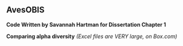 ## AvesOBIS
**Code Written by Savannah Hartman for Dissertation Chapter 1**

**Comparing alpha diversity** _(Excel files are VERY large, on Box.com)_
